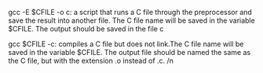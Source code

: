 gcc -E $CFILE -o c: a script that runs a C file through the preprocessor and save the result into another file. The C file name will be saved in the variable $CFILE. The output should be saved in the file c

gcc $CFILE -c: compiles a C file but does not link.The C file name will be saved in the variable $CFILE. The output file should be named the same as the C file, but with the extension .o instead of .c. /n
